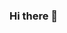 ### Hi there 👋

<!--

Here are some ideas to get you started:

- 🔭 I’m currently working on ...Marvel Custom Website
- 🌱 I’m currently learning ...Javascript
- 👯 I’m looking to collaborate on ...a website project
- 🤔 I’m looking for help with ...exploring Github
- 💬 Ask me about ...anything
- 📫 How to reach me: ...https://www.linkedin.com/in/gaurav-joshi-233135225/
- 😄 Pronouns: ...He/Him
- ⚡ Fun fact: ...love to listen music 
-->
